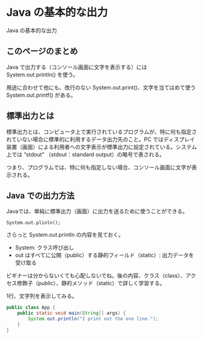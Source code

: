 # Java の基本的な出力
Java の基本的な出力

## このページのまとめ
Java で出力する（コンソール画面に文字を表示する）には System.out.println() を使う。

用途に合わせて他にも、改行のない System.out.print()、文字を当てはめて使う System.out.printf() がある。

## 標準出力とは
標準出力とは、コンピュータ上で実行されているプログラムが、特に何も指定されていない場合に標準的に利用するデータ出力先のこと。PC ではディスプレイ装置（画面）による利用者への文字表示が標準出力に設定されている。システム上では “stdout” （stdout：standard output）の略号で表される。

つまり、プログラムでは、特に何も指定しない場合、コンソール画面に文字が表示される。

## Java での出力方法
Javaでは、単純に標準出力（画面）に出力を送るために使うことができる。
```console
System.out.plinln();
```
さらっと System.out.println の内容を見ておく。
- System: クラス呼び出し
- out はすべてに公開（public）する静的フィールド（static）: 出力データを受け取る

ビギナーは分からないくても心配しないでね。後の内容、クラス（class）、アクセス修飾子（public）、静的メソッド（static）で詳しく学習する。

1行、文字列を表示してみる。
```java 
public class App {
    public static void main(String[] args) {
        System.out.println("I print out the one line.");
    }
}
```

